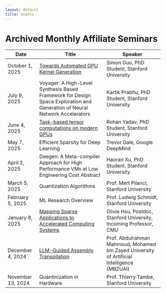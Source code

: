 ```yaml
---
layout: default
title: events
---
```


# Archived Monthly Affiliate Seminars

| Date | Title | Speaker |
| ---- | ----- | ------- |
| October 1, 2025 | <a href="https://drive.google.com/file/d/1RmGrUjKUDgxmx6OH8fUkiYehRBR8ZjA8/view?usp=drive_link/">Towards Automated GPU Kernel Generation</a> <br/> | Simon Guo, PhD Student, Stanford University |
| July 9, 2025 | Voyager: A High-Level Synthesis Based Framework for Design Space Exploration and Generation of Neural Network Accelerators | Kartik Prabhu, PhD Student, Stanford University |
| June 4, 2025 | <a href="https://drive.google.com/file/d/1sHl0-OBUYzcFSRc2rfZCXNBzFFZeHxMI/view?usp=sharing/">Task-based tensor computations on modern GPUs</a> <br/>| Rohan Yadav, PhD Student, Stanford University |
| May 7, 2025 | Efficient Sparsity for Deep Learning | Trevor Gale, Google DeepMind |
| April 2, 2025 | Deegen: A Meta-compiler Approach for High Performance VMs at Low Engineering Cost Abstract | Haoran Xu, PhD Student, Stanford University |
| March 5, 2025 | Quantization Algorithms | Prof. Mert Pilanci, Stanford University |
| February 5, 2025 | ML Research Overview | Prof. Ludwig Schmidt, Stanford University |
| January 8, 2025 | <a href="https://drive.google.com/file/d/1UF6tibTpYDsBtLEOEupT6y4R5hAJRSuU/view?usp=drive_link/">Mapping Sparse Applications to Accelerated Computing Systems</a> <br/> | Olivia Hsu, Postdoc, Stanford University, Incoming Professor, CMU |
| December 4, 2024 | <a href="https://drive.google.com/file/d/1RUwwfzeyTgTKXq5BztP0puW3o7qVRoVl/view?usp=drive_link/">LLM-Guided Assembly Transpilation</a> <br/> | Prof. Abdulrahman Mahmoud, Mohamed bin Zayed University of Artificial Intelligence (MBZUAI)   |
| November 13, 2024 | Quantinization in Hardware | Prof. Thierry Tambe, Stanford University |
